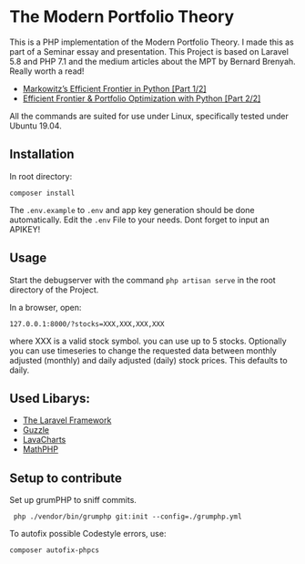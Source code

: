 # The Modern Portfolio Theory

This is a PHP implementation of the Modern Portfolio Theory. I made this as part of a Seminar essay and presentation.
This Project is based on Laravel 5.8 and PHP 7.1 and the medium articles about the MPT by Bernard Brenyah. 
Really worth a read! 

- [Markowitz’s Efficient Frontier in Python [Part 1/2]](https://medium.com/python-data/effient-frontier-in-python-34b0c3043314)
- [Efficient Frontier & Portfolio Optimization with Python [Part 2/2]](https://medium.com/python-data/efficient-frontier-portfolio-optimization-with-python-part-2-2-2fe23413ad94)

All the commands are suited for use under Linux, specifically tested under Ubuntu 19.04.

## Installation

In root directory:
```
composer install
```

The `.env.example` to `.env` and app key generation should be done automatically.
Edit the `.env` File to your needs. Dont forget to input an APIKEY!

## Usage
Start the debugserver with the command `php artisan serve` in the root directory of the Project.

In a browser, open: 

```
127.0.0.1:8000/?stocks=XXX,XXX,XXX,XXX
```
where XXX is a valid stock symbol. you can use up to 5 stocks. Optionally you can use timeseries to change the requested data between monthly adjusted (monthly) and daily adjusted (daily) stock prices. This defaults to daily. 

## Used Libarys:

 - [The Laravel Framework](https://github.com/laravel/laravel)
 - [Guzzle](http://docs.guzzlephp.org/en/stable/overview.html)
 - [LavaCharts](https://github.com/kevinkhill/lavacharts)
 - [MathPHP](https://github.com/markrogoyski/math-php)


 ## Setup to contribute
Set up grumPHP to sniff commits.
```
 php ./vendor/bin/grumphp git:init --config=./grumphp.yml
```
To autofix possible Codestyle errors, use:
```
composer autofix-phpcs
```

